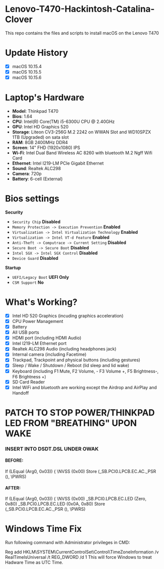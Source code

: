 # Lenovo-T470-Hackintosh-Catalina-Clover
This repo contains the files and scripts to install macOS on the Lenovo T470

# Update History
- [x] macOS 10.15.4
- [x] macOS 10.15.5
- [x] macOS 10.15.6 

# Laptop's Hardware
- <b>Model</b>: Thinkpad T470 
- <b>Bios</b>: 1.64
- <b>CPU</b>: Intel(R) Core(TM) i5-6300U CPU @ 2.40GHz
- <b>GPU</b>: Intel HD Graphics 520
- <b>Storage</b>: Liteon CV3-256G M.2 2242 on WWAN Slot and WD10SPZX 1TB (Upgraded) on sata slot
- <b>RAM</b>: 8GB 2400MHz DDR4
- <b>Screen</b>: 14" FHD (1920x1080) IPS
- <b>Wi-Fi</b>: Intel Dual Band Wireless AC 8260 with bluetooth M.2 Ngff Wifi Card 
- <b>Ethernet</b>: Intel I219-LM PCIe Gigabit Ethernet
- <b>Sound</b>: Realtek ALC298
- <b>Camera</b>: 720p
- <b>Battery</b>: 6-cell (External)

# Bios settings

<b>Security</b>
- `Security Chip` **Disabled**
- `Memory Protection -> Execution Prevention` **Enabled**
- `Virtualization -> Intel Virtualization Technology` **Enabled**
- `Virtualization -> Intel VT-d Feature` **Enabled**
- `Anti-Theft -> Computrace -> Current Setting` **Disabled**
- `Secure Boot -> Secure Boot` **Disabled**
- `Intel SGX -> Intel SGX Control` **Disabled**
- `Device Guard` **Disabled**

<b>Startup</b>
- `UEFI/Legacy Boot` **UEFI Only**
- `CSM Support` **No**

# What's Working?
- [x] Intel HD 520 Graphics (incuding graphics acceleration)
- [x] CPU Power Management
- [x] Battery
- [x] All USB ports
- [x] HDMI port (including HDMI Audio)
- [x] Intel I219-LM Ethernet port
- [x] Realtek ALC298 Audio (including headphones jack)
- [x] Internal camera (including Facetime)
- [x] Trackpad, Trackpoint and physical buttons (including gestures)
- [x] Sleep / Wake / Shutdown / Reboot (lid sleep and lid wake)
- [x] Keyboard (including F1 Mute, F2 Volume, - F3 Volume +, F5 Brightness-, F6 Brightness +) 
- [x] SD Card Reader
- [x] Intel WiFi and bluetooth are working except the Airdrop and AirPlay and Handoff

# PATCH TO STOP POWER/THINKPAD LED FROM "BREATHING" UPON WAKE
### INSERT INTO DSDT.DSL UNDER OWAK

#### BEFORE:

If (LEqual (Arg0, 0x03))
        {
            \NVSS (0x00)
            Store (\_SB.PCI0.LPCB.EC.AC._PSR (), \PWRS)


#### AFTER:

If (LEqual (Arg0, 0x03))
        {
            \NVSS (0x00)
            \_SB.PCI0.LPCB.EC.LED (Zero, 0x80)
            \_SB.PCI0.LPCB.EC.LED (0x0A, 0x80)
            Store (\_SB.PCI0.LPCB.EC.AC._PSR (), \PWRS)

# Windows Time Fix
Run following command with Administrator privileges in CMD:

Reg add HKLM\SYSTEM\CurrentControlSet\Control\TimeZoneInformation /v RealTimeIsUniversal /t REG_DWORD /d 1
This will force Windows to treat Hadware Time as UTC Time.



